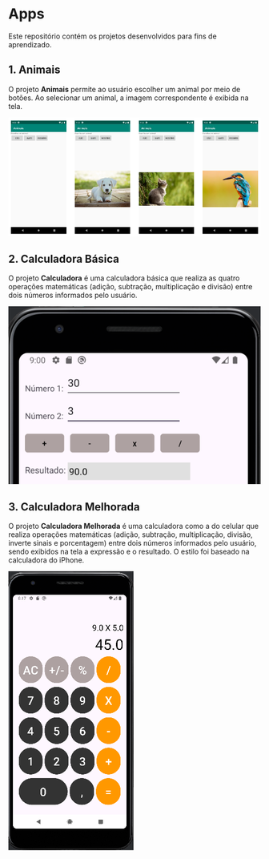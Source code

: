 # Apps

Este repositório contém os projetos desenvolvidos para fins de aprendizado.

## 1. Animais

O projeto **Animais** permite ao usuário escolher um animal por meio de botões. Ao selecionar um animal, a imagem correspondente é exibida na tela.

![Imagem do exercício Animais](images/animais.PNG)

## 2. Calculadora Básica

O projeto **Calculadora** é uma calculadora básica que realiza as quatro operações matemáticas (adição, subtração, multiplicação e divisão) entre dois números informados pelo usuário.

![Imagem do exercício Calculadora](images/basicCalculator.PNG)

## 3. Calculadora Melhorada

O projeto **Calculadora Melhorada** é uma calculadora como a do celular que realiza operações matemáticas (adição, subtração, multiplicação, divisão, inverte sinais e porcentagem) entre dois números informados pelo usuário, sendo exibidos na tela a expressão e o resultado. O estilo foi baseado na calculadora do iPhone.

![Imagem do exercício Calculadora](images/calculadoraMelhorada.PNG)
